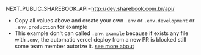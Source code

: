 NEXT_PUBLIC_SHAREBOOK_API=http://dev.sharebook.com.br/api/

-   Copy all values above and create your own `.env` or `.env.development` or `.env.production` for example
-   This example don't can called `.env.example` because if exists any file with `.env`, the automatic vercel deploy from a new PR is blocked still
    some team member autorize it. [see more about](https://vercel.com/docs/concepts/git#production-branch)
